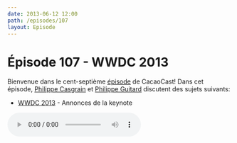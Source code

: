 ```yaml
---
date: 2013-06-12 12:00
path: /episodes/107
layout: Episode
---
```

# Épisode 107 - WWDC 2013
<p>Bienvenue dans le cent-septième <a href="https://cacaocast.com/media/cacaocast_107.mp3" title="CacaoCast Episode 107">épisode</a> de CacaoCast! Dans cet épisode, <a href="http://www.twitter.com/philippec" title="Philippe Casgrain sur Twitter">Philippe Casgrain</a> et <a href="http://www.twitter.com/philippeguitard" title="Philippe Guitard sur Twitter">Philippe Guitard</a> discutent des sujets suivants:</p>
<ul><li><a href="https://developer.apple.com/wwdc/news/" title="WWDC 2013">WWDC 2013</a> - Annonces de la keynote</li>
</ul>
<p><audio controls><source src="https://cacaocast.com/media/cacaocast_107.mp3" type="audio/mpeg"><source src="https://cacaocast.com/media/cacaocast_107.mp3" type="audio/mp4">Votre navigateur ne supporte pas l'élément audio / Your browser does not support the audio element.</audio></p>
